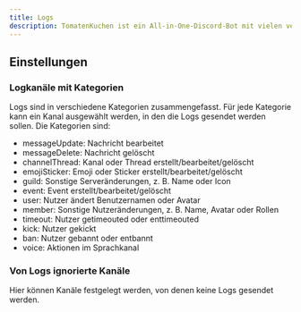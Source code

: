 ```yaml
---
title: Logs
description: TomatenKuchen ist ein All-in-One-Discord-Bot mit vielen verschiedenen Funktionen. Diese Seite erklärt das Logsystem.
---
```


## Einstellungen

### Logkanäle mit Kategorien

Logs sind in verschiedene Kategorien zusammengefasst. Für jede Kategorie kann ein Kanal ausgewählt werden, in den die Logs gesendet werden sollen. Die Kategorien sind:

- messageUpdate: Nachricht bearbeitet
- messageDelete: Nachricht gelöscht
- channelThread: Kanal oder Thread erstellt/bearbeitet/gelöscht
- emojiSticker: Emoji oder Sticker erstellt/bearbeitet/gelöscht
- guild: Sonstige Serveränderungen, z. B. Name oder Icon
- event: Event erstellt/bearbeitet/gelöscht
- user: Nutzer ändert Benutzernamen oder Avatar
- member: Sonstige Nutzeränderungen, z. B. Name, Avatar oder Rollen
- timeout: Nutzer getimeouted oder enttimeouted
- kick: Nutzer gekickt
- ban: Nutzer gebannt oder entbannt
- voice: Aktionen im Sprachkanal

### Von Logs ignorierte Kanäle

Hier können Kanäle festgelegt werden, von denen keine Logs gesendet werden.

